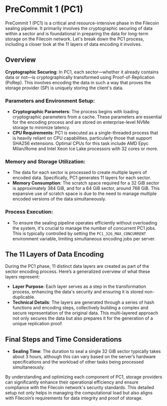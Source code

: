 # PreCommit 1 (PC1)

PreCommit 1 (PC1) is a critical and resource-intensive phase in the Filecoin sealing pipeline. It primarily involves the cryptographic securing of data within a sector and is foundational in preparing the data for long-term storage on the Filecoin network. Let's break down the PC1 process, including a closer look at the 11 layers of data encoding it involves.

## Overview

**Cryptographic Securing**: In PC1, each sector—whether it already contains data or not—is cryptographically transformed using Proof-of-Replication (PoRep). This involves encoding the data in such a way that proves the storage provider (SP) is uniquely storing the client's data.

### **Parameters and Environment Setup**:

* **Cryptographic Parameters**: The process begins with loading cryptographic parameters from a cache. These parameters are essential for the encoding process and are stored on enterprise-level NVMe storage to minimize latency.
* **CPU Requirements**: PC1 is executed as a single-threaded process that is heavily reliant on CPU capabilities, particularly those that support SHA256 extensions. Optimal CPUs for this task include AMD Epyc Milan/Rome and Intel Xeon Ice Lake processors with 32 cores or more.

### **Memory and Storage Utilization**:

* The data for each sector is processed to create multiple layers of encoded data. Specifically, PC1 generates 11 layers for each sector.
* **Memory Consumption**: The scratch space required for a 32 GiB sector is approximately 384 GiB, and for a 64 GiB sector, around 768 GiB. This expansive use of scratch space is due to the need to manage multiple encoded versions of the data simultaneously.

### **Process Execution**:

* To ensure the sealing pipeline operates efficiently without overloading the system, it's crucial to manage the number of concurrent PC1 jobs. This is typically controlled by setting the `PC1_32G_MAX_CONCURRENT` environment variable, limiting simultaneous encoding jobs per server.

## The 11 Layers of Data Encoding

During the PC1 phase, 11 distinct data layers are created as part of the sector encoding process. Here’s a generalized overview of what these layers represent:

* **Layer Purpose**: Each layer serves as a step in the transformation process, enhancing the data's security and ensuring it is stored non-duplicable.
* **Technical Details**: The layers are generated through a series of hash functions and encoding steps, collectively building a complex and secure representation of the original data. This multi-layered approach not only secures the data but also prepares it for the generation of a unique replication proof.

## **Final Steps and Time Considerations**

* **Sealing Time**: The duration to seal a single 32 GiB sector typically takes about 3 hours, although this can vary based on the server’s hardware specifications and the workload of other tasks being processed simultaneously.

By understanding and optimizing each component of PC1, storage providers can significantly enhance their operational efficiency and ensure compliance with the Filecoin network's security standards. This detailed setup not only helps in managing the computational load but also aligns with Filecoin’s requirements for data integrity and proof of storage.
